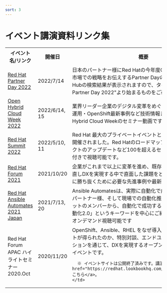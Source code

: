 ```yaml
---
sort: 3
---
```


# イベント講演資料リンク集

<table>
  <tr><!-- 行1（見出し）-->
    <th>イベント名/リンク</th> <th>開催日</th> <th>概要</th>
  </tr>

  <tr>
    <td><!--  イベント名/リンク  -->
      <a href="https://redhat-partner.highspot.com/search?q=red+hat+Partner+Day+2022">Red Hat Partner Day 2022</a>
    </td>
    <td><!--  開催日 -->
      2022/7/14
    </td>
    <td><!--  概要 -->
      日本のパートナー様にRed Hatの今年度CY22の事業戦略と日本市場での戦略をお伝えするPartner Dayの録画です。
      ※Content Hubの検索結果が表示されますので、タイトルが"Red Hat Partner Day 2022"より始まるものをご確認ください。
    </td>
  </tr>

  <tr>
    <td><!--  イベント名/リンク  -->
      <a href="https://tracks.redhat.com/l/ohcweek2022">Open Hybrid Cloud Week 2022</a>
    </td>
    <td><!--  開催日 -->
      2022/6/14, 15
    </td>
    <td><!--  概要 -->
      業界リーダー企業のデジタル変革をめぐる鼎談から新しいLinux運用・OpenShift最新事例など技術情報までをお届けするOpen Hybrid Cloud Weekのセミナー動画です。
    </td>
  </tr>

  <tr>
    <td><!--  イベント名/リンク  -->
      <a href="https://redhat-forum.jp/summit/">Red Hat Summit 2022</a>
    </td>
    <td><!--  開催日 -->
      2022/5/10, 11
    </td>
    <td><!--  概要 -->
      Red Hat 最大のプライベートイベントとして、米国ボストンで開催されました。Red Hatのロードマップや最新事例、プロダクトのアップデートなど100を超えるセッションを日本語字幕付きで視聴可能です。
    </td>
  </tr>

  <tr>
    <td><!--  イベント名/リンク  -->
      <a href="https://www.redhat.com/ja/red-hat-forum-apac-2021">Red Hat Forum 2021</a>
    </td>
    <td><!--  開催日 -->
      2021/10/20
    </td>
    <td><!--  概要 -->
      企業がこれまで以上に変革を進め、既存の組織やプロセスを見直しDXを実現する中で直面した課題をどのように解決し、競争に勝ち抜くために必要な先進事例や最新動向をお届けします。
    </td>
  </tr>

  <tr>
    <td><!--  イベント名/リンク  -->
      <a href="https://tracks.redhat.com/l/ansible-automates-2021-japan?sc_cid=7013a000002wENWAA2">Red Hat Ansible Automates 2021 Japan</a>
    </td>
    <td><!--  開催日 -->
      2021/7/13, 20
    </td>
    <td><!--  概要 -->
    Ansible Automatesは、実際に自動化で成果を上げたお客様やパートナー様、そして現場での自動化推進を支援したレッドハットのメンバーから、自動化で成功するためのポイントを「自動化2.0」というキーワードを中心にご紹介するイベントです。オンデマンド視聴可能です
    </td>
  </tr>

  <tr>
    <td><!--  イベント名/リンク  -->
      Red Hat Forum APAC ハイライトセミナー 2020.Oct
    </td>
    <td><!--  開催日 -->
      2020/11/20
    </td>
    <td><!--  概要 -->
      OpenShift、Ansible、RHEL をなぜ導入し、どのようなメリットが得られたのか、特別対談、エンドユーザ様のプレゼンテーションを通じて、DXを実現するオープンソース活用をまとめたイベントです。

      ※ イベントサイトは公開終了済みです。講演資料は<a href="https://redhat.lookbookhq.com/l/redhatforum2020)">こちら</a>。
    </td>
  </tr>

</table>
